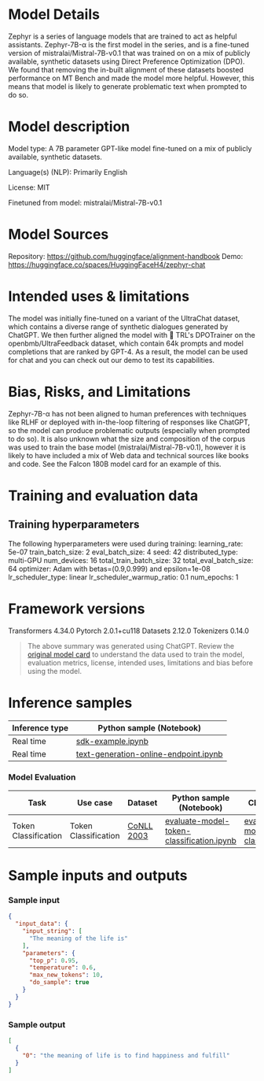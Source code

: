 # **Model Details**

Zephyr is a series of language models that are trained to act as helpful assistants. Zephyr-7B-α is the first model in the series, and is a fine-tuned version of mistralai/Mistral-7B-v0.1 that was trained on on a mix of publicly available, synthetic datasets using Direct Preference Optimization (DPO). We found that removing the in-built alignment of these datasets boosted performance on MT Bench and made the model more helpful. However, this means that model is likely to generate problematic text when prompted to do so.

# Model description
Model type: A 7B parameter GPT-like model fine-tuned on a mix of publicly available, synthetic datasets.

Language(s) (NLP): Primarily English

License: MIT

Finetuned from model: mistralai/Mistral-7B-v0.1

# Model Sources
Repository: https://github.com/huggingface/alignment-handbook
Demo: https://huggingface.co/spaces/HuggingFaceH4/zephyr-chat

# Intended uses & limitations
The model was initially fine-tuned on a variant of the UltraChat dataset, which contains a diverse range of synthetic dialogues generated by ChatGPT. We then further aligned the model with 🤗 TRL's DPOTrainer on the openbmb/UltraFeedback dataset, which contain 64k prompts and model completions that are ranked by GPT-4. As a result, the model can be used for chat and you can check out our demo to test its capabilities.

# Bias, Risks, and Limitations
Zephyr-7B-α has not been aligned to human preferences with techniques like RLHF or deployed with in-the-loop filtering of responses like ChatGPT, so the model can produce problematic outputs (especially when prompted to do so). It is also unknown what the size and composition of the corpus was used to train the base model (mistralai/Mistral-7B-v0.1), however it is likely to have included a mix of Web data and technical sources like books and code. See the Falcon 180B model card for an example of this.

# Training and evaluation data
## Training hyperparameters
The following hyperparameters were used during training:
learning_rate: 5e-07
train_batch_size: 2
eval_batch_size: 4
seed: 42
distributed_type: multi-GPU
num_devices: 16
total_train_batch_size: 32
total_eval_batch_size: 64
optimizer: Adam with betas=(0.9,0.999) and epsilon=1e-08
lr_scheduler_type: linear
lr_scheduler_warmup_ratio: 0.1
num_epochs: 1

# Framework versions
Transformers 4.34.0
Pytorch 2.0.1+cu118
Datasets 2.12.0
Tokenizers 0.14.0

> The above summary was generated using ChatGPT. Review the <a href="https://huggingface.co/HuggingFaceH4/zephyr-7b-alpha" target="_blank">original model card</a> to understand the data used to train the model, evaluation metrics, license, intended uses, limitations and bias before using the model.

# Inference samples

Inference type|Python sample (Notebook)
|--|--|
Real time|[sdk-example.ipynb](https://aka.ms/sdk-notebook-examples)
Real time|[text-generation-online-endpoint.ipynb](https://aka.ms/text-generation-online-endpoint-oss)

### Model Evaluation

Task| Use case| Dataset| Python sample (Notebook)| CLI with YAML
|--|--|--|--|--|
Token Classification | Token Classification | <a href="https://huggingface.co/datasets/conll2003" target="_blank">CoNLL 2003</a> | <a href="https://aka.ms/azureml-eval-sdk-token-classification" target="_blank">evaluate-model-token-classification.ipynb</a> | <a href="https://aka.ms/azureml-eval-cli-token-classification" target="_blank">evaluate-model-token-classification.yml</a>

# Sample inputs and outputs

### Sample input
```json
{
  "input_data": {
    "input_string": [
      "The meaning of the life is"
    ],
    "parameters": {
      "top_p": 0.95,
      "temperature": 0.6,
      "max_new_tokens": 10,
      "do_sample": true
    }
  }
}
```

### Sample output
```json
[
  {
    "0": "the meaning of life is to find happiness and fulfill"
  }
]
```
